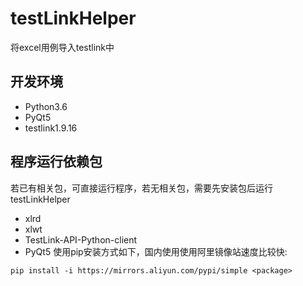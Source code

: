 # testLinkHelper
将excel用例导入testlink中

## 开发环境
* Python3.6
* PyQt5
* testlink1.9.16

## 程序运行依赖包
若已有相关包，可直接运行程序，若无相关包，需要先安装包后运行testLinkHelper
* xlrd
* xlwt
* TestLink-API-Python-client
* PyQt5
使用pip安装方式如下，国内使用使用阿里镜像站速度比较快:

```
pip install -i https://mirrors.aliyun.com/pypi/simple <package>
```

